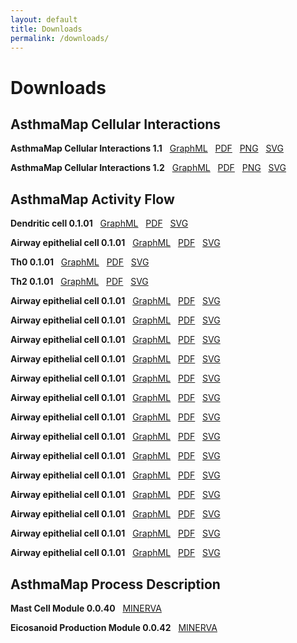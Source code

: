 ```yaml
---
layout: default
title: Downloads
permalink: /downloads/
---
```


# Downloads

## AsthmaMap Cellular Interactions

**AsthmaMap Cellular Interactions 1.1**
&nbsp; [GraphML](/images/ci/AsthmaMapCI-V1.1.graphml)
&nbsp; [PDF](/images/ci/AsthmaMapCI-V1.1.pdf)
&nbsp; [PNG](/images/ci/AsthmaMapCI-V1.1.png)
&nbsp; [SVG](/images/ci/AsthmaMapCI-V1.1.svg)

**AsthmaMap Cellular Interactions 1.2**
&nbsp; [GraphML](/images/ci/AsthmaMapCI-V1.2.02-red.graphml)
&nbsp; [PDF](/images/ci/AsthmaMapCI-V1.2.02-red.pdf)
&nbsp; [PNG](/images/ci/AsthmaMapCI-V1.2.02-red.png)
&nbsp; [SVG](/images/ci/AsthmaMapCI-V1.2.02-red.svg)

## AsthmaMap Activity Flow

**Dendritic cell 0.1.01**
&nbsp; [GraphML](/images/af/F001-DendriticCell.graphml)
&nbsp; [PDF](/images/af/F001-DendriticCell.pdf)
&nbsp; [SVG](/images/af/F001-DendriticCell.svg)  

**Airway epithelial cell 0.1.01**
&nbsp; [GraphML](/images/af/F002-AirwayEpithelialCell.graphml)
&nbsp; [PDF](/images/af/F002-AirwayEpithelialCell.pdf)
&nbsp; [SVG](/images/af/F002-AirwayEpithelialCell.svg)  

**Th0 0.1.01**
&nbsp; [GraphML](/images/af/F003-Th0.graphml)
&nbsp; [PDF](/images/af/F003-Th0.pdf)
&nbsp; [SVG](/images/af/F003-Th0.svg)  

**Th2 0.1.01**
&nbsp; [GraphML](/images/af/F004-Th2.graphml)
&nbsp; [PDF](/images/af/F004-Th2.pdf)
&nbsp; [SVG](/images/af/F004-Th2.svg)  

**Airway epithelial cell 0.1.01**
&nbsp; [GraphML](/images/af/F002-AirwayEpithelialCell.graphml)
&nbsp; [PDF](/images/af/F002-AirwayEpithelialCell.pdf)
&nbsp; [SVG](/images/af/F002-AirwayEpithelialCell.svg)  

**Airway epithelial cell 0.1.01**
&nbsp; [GraphML](/images/af/F002-AirwayEpithelialCell.graphml)
&nbsp; [PDF](/images/af/F002-AirwayEpithelialCell.pdf)
&nbsp; [SVG](/images/af/F002-AirwayEpithelialCell.svg)  

**Airway epithelial cell 0.1.01**
&nbsp; [GraphML](/images/af/F002-AirwayEpithelialCell.graphml)
&nbsp; [PDF](/images/af/F002-AirwayEpithelialCell.pdf)
&nbsp; [SVG](/images/af/F002-AirwayEpithelialCell.svg)  

**Airway epithelial cell 0.1.01**
&nbsp; [GraphML](/images/af/F002-AirwayEpithelialCell.graphml)
&nbsp; [PDF](/images/af/F002-AirwayEpithelialCell.pdf)
&nbsp; [SVG](/images/af/F002-AirwayEpithelialCell.svg)  

**Airway epithelial cell 0.1.01**
&nbsp; [GraphML](/images/af/F002-AirwayEpithelialCell.graphml)
&nbsp; [PDF](/images/af/F002-AirwayEpithelialCell.pdf)
&nbsp; [SVG](/images/af/F002-AirwayEpithelialCell.svg)  

**Airway epithelial cell 0.1.01**
&nbsp; [GraphML](/images/af/F002-AirwayEpithelialCell.graphml)
&nbsp; [PDF](/images/af/F002-AirwayEpithelialCell.pdf)
&nbsp; [SVG](/images/af/F002-AirwayEpithelialCell.svg)  

**Airway epithelial cell 0.1.01**
&nbsp; [GraphML](/images/af/F002-AirwayEpithelialCell.graphml)
&nbsp; [PDF](/images/af/F002-AirwayEpithelialCell.pdf)
&nbsp; [SVG](/images/af/F002-AirwayEpithelialCell.svg)  

**Airway epithelial cell 0.1.01**
&nbsp; [GraphML](/images/af/F002-AirwayEpithelialCell.graphml)
&nbsp; [PDF](/images/af/F002-AirwayEpithelialCell.pdf)
&nbsp; [SVG](/images/af/F002-AirwayEpithelialCell.svg)  

**Airway epithelial cell 0.1.01**
&nbsp; [GraphML](/images/af/F002-AirwayEpithelialCell.graphml)
&nbsp; [PDF](/images/af/F002-AirwayEpithelialCell.pdf)
&nbsp; [SVG](/images/af/F002-AirwayEpithelialCell.svg)  

**Airway epithelial cell 0.1.01**
&nbsp; [GraphML](/images/af/F002-AirwayEpithelialCell.graphml)
&nbsp; [PDF](/images/af/F002-AirwayEpithelialCell.pdf)
&nbsp; [SVG](/images/af/F002-AirwayEpithelialCell.svg)  

**Airway epithelial cell 0.1.01**
&nbsp; [GraphML](/images/af/F002-AirwayEpithelialCell.graphml)
&nbsp; [PDF](/images/af/F002-AirwayEpithelialCell.pdf)
&nbsp; [SVG](/images/af/F002-AirwayEpithelialCell.svg)  

**Airway epithelial cell 0.1.01**
&nbsp; [GraphML](/images/af/F002-AirwayEpithelialCell.graphml)
&nbsp; [PDF](/images/af/F002-AirwayEpithelialCell.pdf)
&nbsp; [SVG](/images/af/F002-AirwayEpithelialCell.svg)  

**Airway epithelial cell 0.1.01**
&nbsp; [GraphML](/images/af/F002-AirwayEpithelialCell.graphml)
&nbsp; [PDF](/images/af/F002-AirwayEpithelialCell.pdf)
&nbsp; [SVG](/images/af/F002-AirwayEpithelialCell.svg)  

**Airway epithelial cell 0.1.01**
&nbsp; [GraphML](/images/af/F002-AirwayEpithelialCell.graphml)
&nbsp; [PDF](/images/af/F002-AirwayEpithelialCell.pdf)
&nbsp; [SVG](/images/af/F002-AirwayEpithelialCell.svg)  



## AsthmaMap Process Description

**Mast Cell Module 0.0.40**
&nbsp; [MINERVA](http://asthma.uni.lu/minerva/index.xhtml?id=mast_cell&x=11680&y=2300&zoom=6)  

**Eicosanoid Production Module 0.0.42**
&nbsp; [MINERVA](http://asthma.uni.lu/minerva/index.xhtml?id=AA_V42_SBGN&x=2050&y=1050&zoom=4)  

